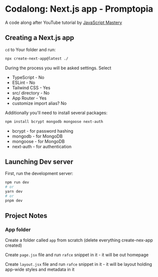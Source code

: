 # Codalong: Next.js app - Promptopia

A code along after YouTube tutorial by [JavaScript Mastery](https://www.youtube.com/watch?v=wm5gMKuwSYk&t=2733s)

## Creating a Next.js app

`cd` to Your folder and run:

```bash
npx create-next-app@latest ./
```

During the process you will be asked settings. Select

- TypeScript - No
- ESLint - No
- Tailwind CSS - Yes
- src/ directory - No
- App Router - Yes
- customize import alias? No

Additionally you'll need to install several packages:

```bash
npm install bcrypt mongodb mongoose next-auth
```

- bcrypt - for password hashing
- mongodb - for MongoDB
- mongoose - for MongoDB
- next-auth - for authentication

## Launching Dev server

First, run the development server:

```bash
npm run dev
# or
yarn dev
# or
pnpm dev
```


## Project Notes

### App folder

Create a folder called `app` from scratch (delete everything create-nex-app created)

Create `page.jsx` file and run `rafce` snippet in it - it will be out homepage

Create `layout.jsx` file and run `rafce` snippet in it - it will be layout holding app-wide styles and metadata in it